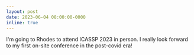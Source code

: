 ```yaml
---
layout: post
date: 2023-06-04 08:00:00-0000
inline: true
---
```


I'm going to Rhodes to attend ICASSP 2023 in person. I really look forward to my first on-site conference in the post-covid era!